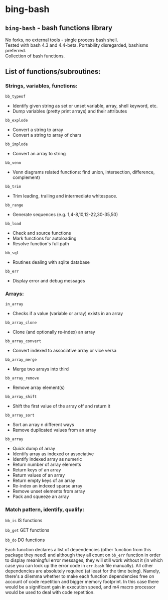 # bing-bash   
   
## `bing-bash` - bash functions library   
   

No forks, no external tools - single process bash shell.   
Tested with bash 4.3 and 4.4-beta.
Portability disregarded, bashisms preferred.   
Collection of bash functions.
   
  
## List of functions/subroutines:  
  

### Strings, variables, functions:  

`bb_typeof`
- Identify given string as set or unset variable, array, shell keyword, etc.
- Dump variables (pretty print arrays) and their attributes   

`bb_explode`   
- Convert a string to array
- Convert a string to array of chars

`bb_implode`
- Convert an array to string

`bb_venn`
- Venn diagrams related functions: find union, intersection, difference, complement) 

`bb_trim`
- Trim leading, trailing and intermediate whitespace.

`bb_range`
- Generate sequences (e.g. 1,4-8,10,12-22,30-35,50)

`bb_load`
- Check and source functions
- Mark functions for autoloading
- Resolve function's full path

`bb_sql`
- Routines dealing with sqlite database

`bb_err`
- Display error and debug messages


### Arrays:  

`in_array`
- Checks if a value (variable or array) exists in an array

`bb_array_clone`
- Clone (and optionally re-index) an array  

`bb_array_convert`
- Convert indexed to associative array or vice versa

`bb_array_merge`
- Merge two arrays into third

`bb_array_remove`
- Remove array element(s)

`bb_array_shift`
- Shift the first value of the array off and return it

`bb_array_sort`
- Sort an array n different ways
- Remove duplicated values from an array


`bb_array`
- Quick dump of array
- Identify array as indexed or associative
- Identify indexed array as numeric
- Return number of array elements
- Return keys of an array
- Return values of an array
- Return empty keys of an array
- Re-index an indexed sparse array
- Remove unset elements from array
- Pack and squeeze an array


### Match pattern, identify, qualify:  

`bb_is`
IS functions

`bb_get`
GET functions

`bb_do`
DO functions
  
  
  
  
Each function declares a list of dependencies (other function from this package they need) and although they all count on `bb_err` function in order to display meaningful error messages, they will still work without it (in which case you can look up the error code in `err.bash` file manually). All other dependencies are absolutely required (at least for the time being).
Namely, there's a dilemma whether to make each function dependencies free on account of code repetition and bigger memory footprint. In this case there would be a significant gain in execution speed, and m4 macro processor would be used to deal with code repetition.
